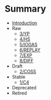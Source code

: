 # Summary

* [Introduction](README.md)
* Raw
  * [3/YP](3/README.md)
  * [4/HS](4/README.md)
  * [5/IOGAS](5/README.md)
  * [6/REPLAY](6/README.md)
  * [7/EXP](7/README.md)
  * [8/DIFF](8/README.md)
* Draft
  * [2/COSS](2/README.md)
* Stable
  * [1/C4](1/README.md)
* Deprecated
* Retired
